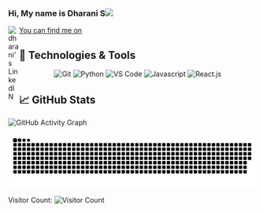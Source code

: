 
### Hi, My name is Dharani S<img src="https://media.giphy.com/media/hvRJCLFzcasrR4ia7z/giphy.gif" width="25px">

<a href="https://www.linkedin.com/in/dharanii/"> You can find me on
  <img align="left" alt="dharani's LinkedIN" width="22px" src="https://raw.githubusercontent.com/peterthehan/peterthehan/master/assets/linkedin.svg" />
</a>

## 🔧 Technologies & Tools

<p align="center">
 <img alt="Git" src="https://img.shields.io/badge/Git-F05032?style=for-the-badge&logo=git&logoColor=white" /> 
<img alt="Python" src="https://img.shields.io/badge/Code-Python-informational?style=for-the-badge&logo=python&logoColor=white"/>
 <img alt="VS Code" src="https://img.shields.io/badge/Visual_Studio_Code-0078D4?style=for-the-badge&logo=visual%20studio%20code&logoColor=white" />
 <img alt="Javascript" src="https://img.shields.io/badge/Javascript-lightgrey?style=for-the-badge&logo=javascript&logoColor=white" />
 <img alt="React.js" src="https://img.shields.io/badge/React.js-lightgreen?style=for-the-badge&logo=react.js&logoColor=4EA94B" />

</p>

## &#x1f4c8; GitHub Stats


![GitHub Activity Graph](https://activity-graph.herokuapp.com/graph?username=dharani1303&bg_color=000000&color=4fff67&line=4fff67&point=ffffff&area=true&hide_border=true)  




<p></p>

<div align="center">
<img src="https://github.com/kothariji/kothariji/blob/master/github-user-contribution.svg"></img>
</div>


Visitor Count: ![Visitor Count](https://profile-counter.glitch.me/dharani1303/count.svg)
